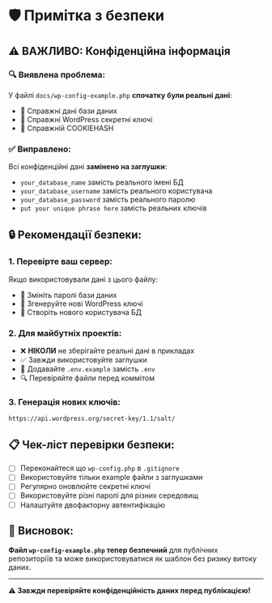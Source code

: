# 🛡️ Примітка з безпеки

## ⚠️ ВАЖЛИВО: Конфіденційна інформація

### 🔍 Виявлена проблема:
У файлі `docs/wp-config-example.php` **спочатку були реальні дані**:
- 🔑 Справжні дані бази даних
- 🔐 Справжні WordPress секретні ключі
- 🍪 Справжній COOKIEHASH

### ✅ Виправлено:
Всі конфіденційні дані **замінено на заглушки**:
- `your_database_name` замість реального імені БД
- `your_database_username` замість реального користувача
- `your_database_password` замість реального паролю
- `put your unique phrase here` замість реальних ключів

## 🔒 Рекомендації безпеки:

### 1. **Перевірте ваш сервер:**
Якщо використовували дані з цього файлу:
- 🔄 Змініть паролі бази даних
- 🔑 Згенеруйте нові WordPress ключі
- 👤 Створіть нового користувача БД

### 2. **Для майбутніх проектів:**
- ❌ **НІКОЛИ** не зберігайте реальні дані в прикладах
- ✅ Завжди використовуйте заглушки
- 📝 Додавайте `.env.example` замість `.env`
- 🔍 Перевіряйте файли перед коммітом

### 3. **Генерація нових ключів:**
```
https://api.wordpress.org/secret-key/1.1/salt/
```

## 📋 Чек-ліст перевірки безпеки:

- [ ] Переконайтеся що `wp-config.php` в `.gitignore`
- [ ] Використовуйте тільки example файли з заглушками
- [ ] Регулярно оновлюйте секретні ключі
- [ ] Використовуйте різні паролі для різних середовищ
- [ ] Налаштуйте двофакторну автентифікацію

## 🎯 Висновок:

**Файл `wp-config-example.php` тепер безпечний** для публічних репозиторіїв та може використовуватися як шаблон без ризику витоку даних.

---

**⚠️ Завжди перевіряйте конфіденційність даних перед публікацією!** 